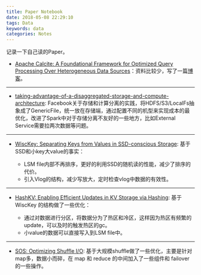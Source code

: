 ```yaml
---
title: Paper Notebook
date: 2018-05-08 22:29:10
tags: Data
keywords: data
categories: Notes
---
```

记录一下自己读的Paper。

* [Apache Calcite: A Foundational Framework for Optimized Query Processing Over Heterogeneous Data Sources](https://arxiv.org/abs/1802.10233)：资料比较少，写了一篇[博客](http://www.liaojiayi.com/calcite-paper/)。

***

* [taking-advantage-of-a-disaggregated-storage-and-compute-architecture](https://databricks.com/session/taking-advantage-of-a-disaggregated-storage-and-compute-architecture): Facebook关于存储和计算分离的实践，将HDFS/S3/LocalFs抽象成了GenericFile，统一放在存储端，通过配置不同的机型来实现成本的最优化，改进了Spark中对于存储分离不友好的一些地方，比如External Service需要拉两次数据等问题。

***

* [WiscKey: Separating Keys from Values
in SSD-conscious Storage](https://www.usenix.org/system/files/conference/fast16/fast16-papers-lu.pdf): 基于SSD和小key大value的事实：

	* LSM file内部不再排序，更好的利用SSD的随机读的性能，减少了排序的代价。  
	* 引入Vlog的结构，减少写放大，定时检查vlog中数据的有效性。

***

* [HashKV: Enabling Efficient Updates in KV Storage via Hashing](https://www.usenix.org/system/files/conference/atc18/atc18-chan.pdf): 基于 WiscKey 的结构做了一些优化：

	* 通过对数据进行分区，将数据分为了热区和冷区，这样因为热区有频繁的update，可以及时的触发热区的gc。
	* 小value的数据可以直接写入到LSM file中。

	
***

* [SOS: Optimizing Shuffle I/O](https://vimeo.com/274418771): 基于大规模shuffle做了一些优化，主要是针对map多，数据小而碎，在 map 和 reduce 的中间加入了一些组件和 failover 的一些操作。
